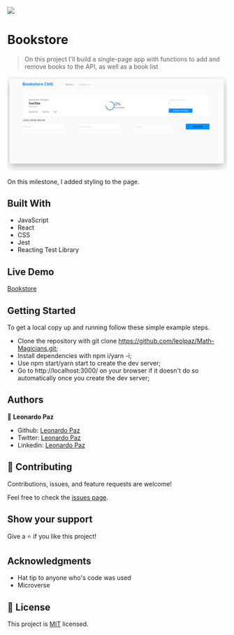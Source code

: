 ![](https://img.shields.io/badge/Microverse-blueviolet)

# Bookstore

> On this project I'll build a single-page app with functions to add and remove books to the API, as well as a book list

![screenshot](./app_screenshot.png)

On this milestone, I added styling to the page.


## Built With

- JavaScript
- React
- CSS
- Jest
- Reacting Test Library

## Live Demo

[Bookstore](https://leolpaz-bookstore.netlify.app/)

## Getting Started


To get a local copy up and running follow these simple example steps.

- Clone the repository with git clone https://github.com/leolpaz/Math-Magicians.git;
- Install dependencies with npm i/yarn -i;
- Use npm start/yarn start to create the dev server;
- Go to http://localhost:3000/ on your browser if it doesn't do so automatically once you create the dev server;


## Authors

👤 **Leonardo Paz**

- Github: [Leonardo Paz](https://github.com/leolpaz)
- Twitter: [Leonardo Paz](https://twitter.com/leonardolpaz95)
- Linkedin: [Leonardo Paz](https://www.linkedin.com/in/leonardo-paz-a925611b5/)

## 🤝 Contributing

Contributions, issues, and feature requests are welcome!

Feel free to check the [issues page](../../issues/).

## Show your support

Give a ⭐️ if you like this project!

## Acknowledgments

- Hat tip to anyone who's code was used
- Microverse

## 📝 License

This project is [MIT](./MIT.md) licensed.
